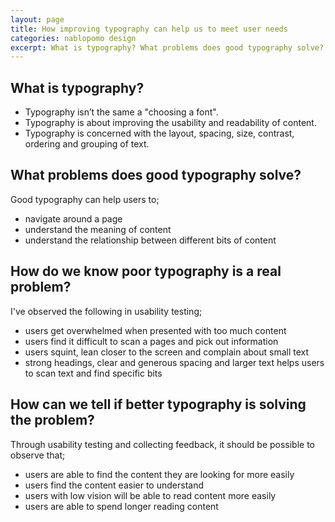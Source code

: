 ```yaml
---
layout: page
title: How improving typography can help us to meet user needs
categories: nablopomo design
excerpt: What is typography? What problems does good typography solve? How do we know poor typography is a real problem?
---
```


## What is typography?
- Typography isn’t the same a "choosing a font".
- Typography is about improving the usability and readability of content.
- Typography is concerned with the layout, spacing, size, contrast, ordering and grouping of text.

## What problems does good typography solve?
Good typography can help users to;
- navigate around a page
- understand the meaning of content
- understand the relationship between different bits of content

## How do we know poor typography is a real problem?
I've observed the following in usability testing;
- users get overwhelmed when presented with too much content
- users find it difficult to scan a pages and pick out information
- users squint, lean closer to the screen and complain about small text
- strong headings, clear and generous spacing and larger text helps users to scan text and find specific bits

## How can we tell if better typography is solving the problem?
Through usability testing and collecting feedback, it should be possible to observe that;
- users are able to find the content they are looking for more easily
- users find the content easier to understand
- users with low vision will be able to read content more easily
- users are able to spend longer reading content
